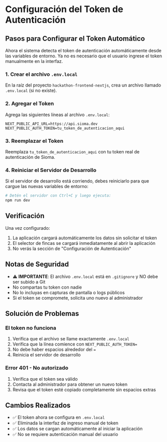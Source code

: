 # Configuración del Token de Autenticación

## Pasos para Configurar el Token Automático

Ahora el sistema detecta el token de autenticación automáticamente desde las variables de entorno. Ya no es necesario que el usuario ingrese el token manualmente en la interfaz.

### 1. Crear el archivo `.env.local`

En la raíz del proyecto `hackathon-frontend-nextjs`, crea un archivo llamado `.env.local` (si no existe).

### 2. Agregar el Token

Agrega las siguientes líneas al archivo `.env.local`:

```env
NEXT_PUBLIC_API_URL=https://api.sioma.dev
NEXT_PUBLIC_AUTH_TOKEN=tu_token_de_autenticacion_aqui
```

### 3. Reemplazar el Token

Reemplaza `tu_token_de_autenticacion_aqui` con tu token real de autenticación de Sioma.

### 4. Reiniciar el Servidor de Desarrollo

Si el servidor de desarrollo está corriendo, debes reiniciarlo para que cargue las nuevas variables de entorno:

```bash
# Detén el servidor con Ctrl+C y luego ejecuta:
npm run dev
```

## Verificación

Una vez configurado:
1. La aplicación cargará automáticamente los datos sin solicitar el token
2. El selector de fincas se cargará inmediatamente al abrir la aplicación
3. No verás la sección de "Configuración de Autenticación"

## Notas de Seguridad

- ⚠️ **IMPORTANTE**: El archivo `.env.local` está en `.gitignore` y NO debe ser subido a Git
- No compartas tu token con nadie
- No lo incluyas en capturas de pantalla o logs públicos
- Si el token se compromete, solicita uno nuevo al administrador

## Solución de Problemas

### El token no funciona
1. Verifica que el archivo se llame exactamente `.env.local`
2. Verifica que la línea comience con `NEXT_PUBLIC_AUTH_TOKEN=`
3. No debe haber espacios alrededor del `=`
4. Reinicia el servidor de desarrollo

### Error 401 - No autorizado
1. Verifica que el token sea válido
2. Contacta al administrador para obtener un nuevo token
3. Revisa que el token esté copiado completamente sin espacios extras

## Cambios Realizados

- ✅ El token ahora se configura en `.env.local`
- ✅ Eliminada la interfaz de ingreso manual de token
- ✅ Los datos se cargan automáticamente al iniciar la aplicación
- ✅ No se requiere autenticación manual del usuario
